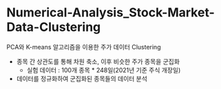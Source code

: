 # Numerical-Analysis_Stock-Market-Data-Clustering
PCA와 K-means 알고리즘을 이용한 주가 데이터 Clustering

  + 종목 간 상관도를 통해 차원 축소, 이후 비슷한 주가 종목을 군집화
    - 실험 데이터 : 100개 종목 * 248일(2021년 기준 주식 개장일)
  + 데이터를 정규화하여 군집화된 종목들의 데이터 분석
